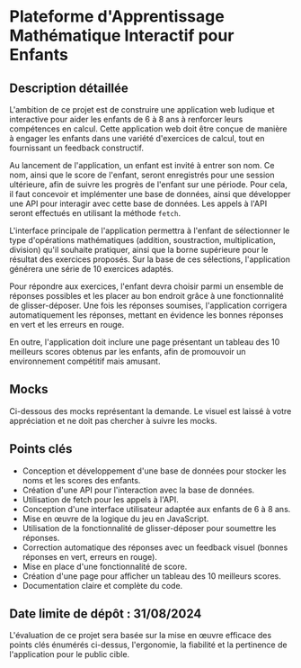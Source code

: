 # Plateforme d'Apprentissage Mathématique Interactif pour Enfants

## Description détaillée
L'ambition de ce projet est de construire une application web ludique et interactive pour aider les enfants de 6 à 8 ans à renforcer leurs compétences en calcul. Cette application web doit être conçue de manière à engager les enfants dans une variété d'exercices de calcul, tout en fournissant un feedback constructif.

Au lancement de l'application, un enfant est invité à entrer son nom. Ce nom, ainsi que le score de l'enfant, seront enregistrés pour une session ultérieure, afin de suivre les progrès de l'enfant sur une période. Pour cela, il faut concevoir et implémenter une base de données, ainsi que développer une API pour interagir avec cette base de données. Les appels à l'API seront effectués en utilisant la méthode `fetch`.

L'interface principale de l'application permettra à l'enfant de sélectionner le type d'opérations mathématiques (addition, soustraction, multiplication, division) qu'il souhaite pratiquer, ainsi que la borne supérieure pour le résultat des exercices proposés. Sur la base de ces sélections, l'application générera une série de 10 exercices adaptés.

Pour répondre aux exercices, l'enfant devra choisir parmi un ensemble de réponses possibles et les placer au bon endroit grâce à une fonctionnalité de glisser-déposer. Une fois les réponses soumises, l'application corrigera automatiquement les réponses, mettant en évidence les bonnes réponses en vert et les erreurs en rouge.

En outre, l'application doit inclure une page présentant un tableau des 10 meilleurs scores obtenus par les enfants, afin de promouvoir un environnement compétitif mais amusant.

## Mocks
Ci-dessous des mocks représentant la demande. Le visuel est laissé à votre appréciation et ne doit pas chercher à suivre les mocks.

## Points clés
- Conception et développement d'une base de données pour stocker les noms et les scores des enfants.
- Création d'une API pour l'interaction avec la base de données.
- Utilisation de fetch pour les appels à l'API.
- Conception d'une interface utilisateur adaptée aux enfants de 6 à 8 ans.
- Mise en œuvre de la logique du jeu en JavaScript.
- Utilisation de la fonctionnalité de glisser-déposer pour soumettre les réponses.
- Correction automatique des réponses avec un feedback visuel (bonnes réponses en vert, erreurs en rouge).
- Mise en place d'une fonctionnalité de score.
- Création d'une page pour afficher un tableau des 10 meilleurs scores.
- Documentation claire et complète du code.

## Date limite de dépôt :  31/08/2024
L'évaluation de ce projet sera basée sur la mise en œuvre efficace des points clés énumérés ci-dessus, l'ergonomie, la fiabilité et la pertinence de l'application pour le public cible.
